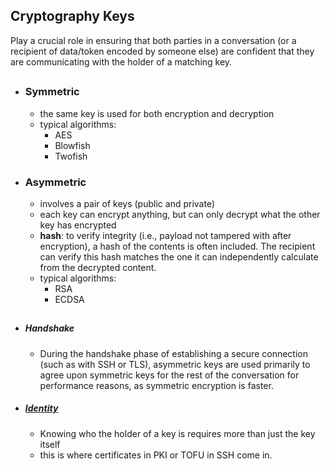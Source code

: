 ## Cryptography Keys

Play a crucial role in ensuring that both parties in a conversation (or a recipient of data/token encoded by someone else) are confident that they are communicating with the holder of a matching key.

##
- ### Symmetric
    - the same key is used for both encryption and decryption
    - typical algorithms:
        - AES 
        - Blowfish
        - Twofish

- ### Asymmetric
    - involves a pair of keys (public and private)
    - each key can encrypt anything, but can only decrypt what the other key has encrypted
    - **hash**: to verify integrity (i.e., payload not tampered with after encryption), a hash of the contents is often included. The recipient can verify this hash matches the one it can independently calculate from the decrypted content.
    - typical algorithms:
        - RSA
        - ECDSA

##
- ##### Handshake
    - During the handshake phase of establishing a secure connection (such as with SSH or TLS), asymmetric keys are used primarily to agree upon symmetric keys for the rest of the conversation for performance reasons, as symmetric encryption is faster.

- ##### [Identity](identity.md)
    - Knowing who the holder of a key is requires more than just the key itself
    -  this is where certificates in PKI or TOFU in SSH come in.
